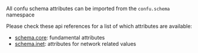 All confu schema attributes can be imported from the `confu.schema` namespace

Please check these api references for a list of which attributes are available:

- [schema.core](/api/confu.schema.core/): fundamental attributes
- [schema.inet](/api/confu.schema.inet/): attributes for network related values 

